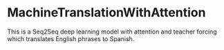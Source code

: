 # MachineTranslationWithAttention
This is a Seq2Seq deep learning model with attention and teacher forcing which translates English phrases to Spanish.
